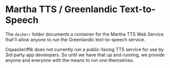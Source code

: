 # Martha TTS / Greenlandic Text-to-Speech
The `docker/` folder documents a container for the Martha TTS Web Service that'll allow anyone to run the Greenlandic text-to-speech service.

Oqaasileriffik does not currently run a public-facing TTS service for use by 3rd party app developers. So until we have that up and running, we provide anyone and everyone with the means to run one themselves.
